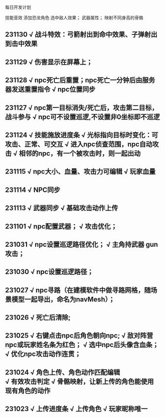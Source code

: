 
每日开发计划

技能音效
添加恐龙角色
选中敌人效果； 
武器属性；
映射不同身高的骨骼

231130
√ 战斗特效：弓箭射出到命中效果、子弹射出到击中效果
--------

231129
√ 伤害显示在屏幕上；
--------

231128
√ npc死亡后重置；npc死亡一分钟后由服务器发送重置指令
√ npc位置同步
--------

231127
√ npc第一目标消失/死亡后，攻击第二目标，战斗参与
√ npc可不设置巡逻,不设置非0坐标即不巡逻
--------

231124
√ 技能施放进度条
√ 光标指向目标时变化：可攻击、正常、可交互
√ 进入npc侦查范围，npc自动攻击
√ 相邻的npc，有一个被攻击时，则一起出动
--------

231115
√ npc大小、血量、攻击力可编辑
√ 玩家血量
--------

231114
√ NPC同步 
--------

231113
√ 武器同步
√ 基础攻击动作上传 
--------

231101
√ npc配置武器；
√ 攻击优化；
--------

231031
√ npc设置巡逻路径优化；
√ 主角持武器 gun 攻击；
--------

231030
√ npc设置巡逻路径；
--------

231027
√ npc寻路（在建模软件中做寻路网格，随场景模型一起导出，命名为navMesh）；
--------

231026
√ 死亡后清除;
--------

231025
√ 右键点击npc后角色朝向npc;
√ 敌对阵营npc或玩家姓名条为红色；
√ 选中npc后头像含血条；
√ 优化npc攻击动作连贯；
--------

231024
√ 角色上传、角色动作匹配编辑  
√ 有效攻击判定
√ 骨骼映射，让新上传的角色能使用现有角色的动作
--------

231023
√ 上传进度条
√ 上传角色
√ 玩家昵称唯一
------